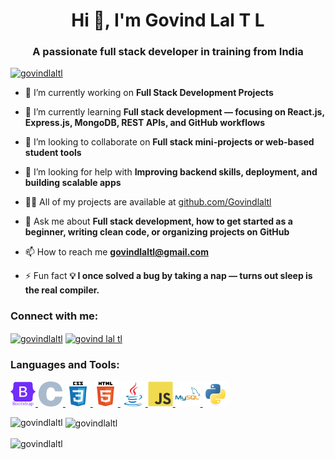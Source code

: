 <h1 align="center">Hi 👋, I'm Govind Lal T L</h1>
<h3 align="center">A passionate full stack developer in training from India</h3>

<p align="left"> <a href="https://github.com/ryo-ma/github-profile-trophy"><img src="https://github-profile-trophy.vercel.app/?username=govindlaltl" alt="govindlaltl" /></a> </p>

- 🔭 I’m currently working on **Full Stack Development Projects**

- 🌱 I’m currently learning **Full stack development — focusing on React.js, Express.js, MongoDB, REST APIs, and GitHub workflows**

- 👯 I’m looking to collaborate on **Full stack mini-projects or web-based student tools**

- 🤝 I’m looking for help with **Improving backend skills, deployment, and building scalable apps**

- 👨‍💻 All of my projects are available at [github.com/Govindlaltl](github.com/Govindlaltl)

- 💬 Ask me about **Full stack development, how to get started as a beginner, writing clean code, or organizing projects on GitHub**

- 📫 How to reach me **govindlaltl@gmail.com**

- ⚡ Fun fact **💡 I once solved a bug by taking a nap — turns out sleep is the real compiler.**

<h3 align="left">Connect with me:</h3>
<p align="left">
<a href="https://twitter.com/govindlaltl" target="blank"><img align="center" src="https://raw.githubusercontent.com/rahuldkjain/github-profile-readme-generator/master/src/images/icons/Social/twitter.svg" alt="govindlaltl" height="30" width="40" /></a>
<a href="https://linkedin.com/in/govind lal tl" target="blank"><img align="center" src="https://raw.githubusercontent.com/rahuldkjain/github-profile-readme-generator/master/src/images/icons/Social/linked-in-alt.svg" alt="govind lal tl" height="30" width="40" /></a>
</p>

<h3 align="left">Languages and Tools:</h3>
<p align="left"> <a href="https://getbootstrap.com" target="_blank" rel="noreferrer"> <img src="https://raw.githubusercontent.com/devicons/devicon/master/icons/bootstrap/bootstrap-plain-wordmark.svg" alt="bootstrap" width="40" height="40"/> </a> <a href="https://www.cprogramming.com/" target="_blank" rel="noreferrer"> <img src="https://raw.githubusercontent.com/devicons/devicon/master/icons/c/c-original.svg" alt="c" width="40" height="40"/> </a> <a href="https://www.w3schools.com/css/" target="_blank" rel="noreferrer"> <img src="https://raw.githubusercontent.com/devicons/devicon/master/icons/css3/css3-original-wordmark.svg" alt="css3" width="40" height="40"/> </a> <a href="https://www.w3.org/html/" target="_blank" rel="noreferrer"> <img src="https://raw.githubusercontent.com/devicons/devicon/master/icons/html5/html5-original-wordmark.svg" alt="html5" width="40" height="40"/> </a> <a href="https://www.java.com" target="_blank" rel="noreferrer"> <img src="https://raw.githubusercontent.com/devicons/devicon/master/icons/java/java-original.svg" alt="java" width="40" height="40"/> </a> <a href="https://developer.mozilla.org/en-US/docs/Web/JavaScript" target="_blank" rel="noreferrer"> <img src="https://raw.githubusercontent.com/devicons/devicon/master/icons/javascript/javascript-original.svg" alt="javascript" width="40" height="40"/> </a> <a href="https://www.mysql.com/" target="_blank" rel="noreferrer"> <img src="https://raw.githubusercontent.com/devicons/devicon/master/icons/mysql/mysql-original-wordmark.svg" alt="mysql" width="40" height="40"/> </a> <a href="https://www.python.org" target="_blank" rel="noreferrer"> <img src="https://raw.githubusercontent.com/devicons/devicon/master/icons/python/python-original.svg" alt="python" width="40" height="40"/> </a> </p>

<p><img align="left" src="https://github-readme-stats.vercel.app/api/top-langs?username=govindlaltl&show_icons=true&locale=en&layout=compact" alt="govindlaltl" /></p>

<p>&nbsp;<img align="center" src="https://github-readme-stats.vercel.app/api?username=govindlaltl&show_icons=true&locale=en" alt="govindlaltl" /></p>

<p><img align="center" src="https://github-readme-streak-stats.herokuapp.com/?user=govindlaltl&" alt="govindlaltl" /></p>
